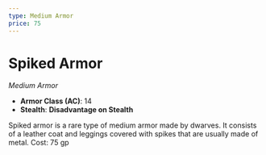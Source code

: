 ```yaml
---
type: Medium Armor
price: 75
---
```

# Spiked Armor

*Medium Armor*

- **Armor Class (AC)**: 14
- **Stealth**: **Disadvantage on Stealth**


Spiked armor is a rare type of medium armor made by dwarves. It consists of a leather coat and leggings covered with spikes that are usually made of metal.
Cost: 75 gp
